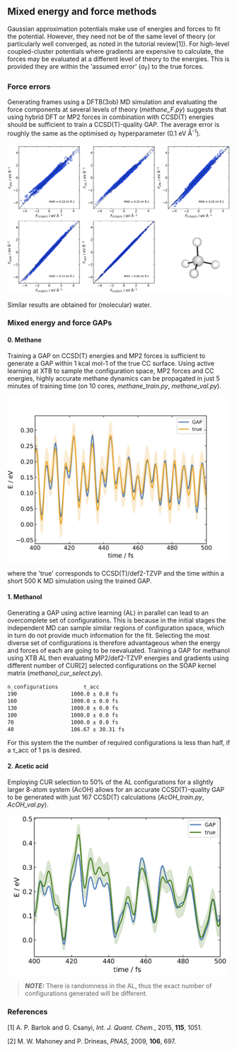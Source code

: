 ## Mixed energy and force methods
Gaussian approximation potentials make use of energies and forces to fit the potential. 
However, they need not be of the same level of theory (or particularly well converged,
as noted in the tutorial review[1]). For high-level coupled-cluster potentials where 
gradients are expensive to calculate, the forces may be evaluated at a different level
of theory to the energies. This is provided they are within the 'assumed error' (σ<sub>F</sub>)
to the true forces.

### Force errors
Generating frames using a DFTB(3ob) MD simulation and evaluating the force components at 
several levels of theory (*methane_F.py*) suggests that using hybrid DFT or MP2 forces in
combination with CCSD(T) energies should be sufficient to train a CCSD(T)-quality GAP. The
average error is roughly the same as the optimised σ<sub>F</sub> hyperparameter (0.1 eV Å<sup>-1</sup>).

<img src="methane_force_comparison_vs_ccsdt.png" width="840">

Similar results are obtained for (molecular) water.

### Mixed energy and force GAPs
#### 0. Methane
Training a GAP on CCSD(T) energies and MP2 forces is sufficient to generate a GAP within
1 kcal mol-1 of the true CC surface. Using active learning at XTB to sample the configuration 
space, MP2 forces and CC energies, highly accurate methane dynamics can be propagated in just
5 minutes of training time (on 10 cores, *methane_train.py*, *methane_val.py*).

<img src="methane_energies_vs_time.png" width="500">

where the 'true' corresponds to CCSD(T)/def2-TZVP and the time within a short 500 K
MD simulation using the trained GAP.

#### 1. Methanol
Generating a GAP using active learning (AL) in parallel can lead to an overcomplete set of configurations.
This is because in the initial stages the independent MD can sample similar regions of configuration space,
which in turn do not provide much information for the fit. Selecting the most diverse set of configurations
is therefore advantageous when the energy and forces of each are going to be reevaluated. Training a GAP for
methanol using XTB AL then evaluating MP2/def2-TZVP energies and gradients using different number of CUR[2]
selected configurations on the SOAP kernel matrix (*methanol_cur_select.py*).

```
n_configurations        τ_acc
190                 1000.0 ± 0.0 fs
160                 1000.0 ± 0.0 fs
130                 1000.0 ± 0.0 fs
100                 1000.0 ± 0.0 fs
70                  1000.0 ± 0.0 fs
40                  106.67 ± 30.31 fs
```

For this system the the number of required configurations is less than half, if a τ_acc of 1 ps is
desired.

#### 2. Acetic acid
Employing CUR selection to 50% of the AL configurations for a slightly larger 8-atom system (AcOH) allows
for an accurate CCSD(T)-quality GAP to be generated with just 167 CCSD(T) calculations
(*AcOH_train.py*, *AcOH_val.py*).

<img src="AcOH_energies_vs_time.png" width="500">

> **_NOTE:_**  There is randomness in the AL, thus the exact number of configurations generated will be different.


### References

[1] A. P. Bartok and G. Csanyi, *Int. J. Quant. Chem.*, 2015, **115**, 1051.

[2] M. W. Mahoney and P. Drineas, *PNAS*, 2009, **106**, 697.

